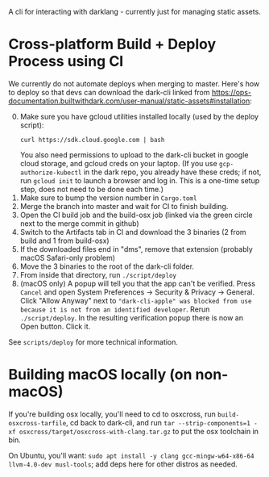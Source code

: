 A cli for interacting with darklang - currently just for managing static assets.

# Cross-platform Build + Deploy Process using CI
We currently do not automate deploys when merging to master. Here's how to deploy so that devs can download the dark-cli linked from https://ops-documentation.builtwithdark.com/user-manual/static-assets#installation:

0. Make sure you have gcloud utilities installed locally (used by the deploy script):
    ```
    curl https://sdk.cloud.google.com | bash
    ```
    You also need permissions to upload to the dark-cli bucket in google cloud storage, and gcloud creds on your laptop. (If you use `gcp-authorize-kubectl` in the dark repo, you already have these creds; if not, run `gcloud init` to launch a browser and log in. This is a one-time setup step, does not need to be done each time.)
1. Make sure to bump the version number in `Cargo.toml`
2. Merge the branch into master and wait for CI to finish building.
3. Open the CI build job and the build-osx job (linked via the green circle next to the merge commit in github)
4. Switch to the Artifacts tab in CI and download the 3 binaries (2 from build and 1 from build-osx)
5. If the downloaded files end in "dms", remove that extension (probably macOS Safari-only problem)
6. Move the 3 binaries to the root of the dark-cli folder.
7. From inside that directory, run `./script/deploy`
8. (macOS only) A popup will tell you that the app can't be verified. Press `Cancel` and open System Preferences -> Security & Privacy -> General. Click "Allow Anyway" next to `"dark-cli-apple" was blocked from use because it is not from an identified developer`. Rerun `./script/deploy`. In the resulting verification popup there is now an Open button. Click it.

See `scripts/deploy` for more technical information.

# Building macOS locally (on non-macOS)
If you're building osx locally, you'll need to cd to osxcross, run
`build-osxcross-tarfile`, cd back to dark-cli, and run `tar --strip-components=1
-xf osxcross/target/osxcross-with-clang.tar.gz` to put the osx toolchain in bin.

On Ubuntu, you'll want:
`sudo apt install -y clang gcc-mingw-w64-x86-64 llvm-4.0-dev musl-tools`;
add deps here for other distros as needed.
